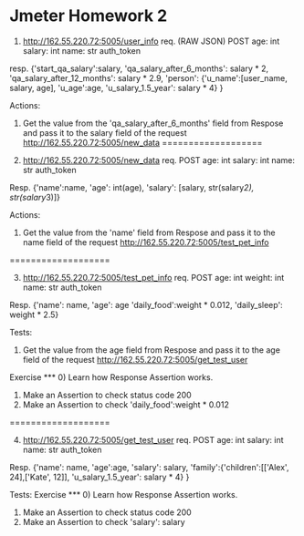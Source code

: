 # Jmeter Homework 2
1) http://162.55.220.72:5005/user_info
req. (RAW JSON)
POST
age: int
salary: int
name: str
auth_token


resp.
{'start_qa_salary':salary,
  'qa_salary_after_6_months': salary * 2,
  'qa_salary_after_12_months': salary * 2.9,
  'person': {'u_name':[user_name, salary, age],
                                 'u_age':age,
                                 'u_salary_1.5_year': salary * 4}
                                 }

Actions:
1) Get the value from the 'qa_salary_after_6_months' field from Respose and pass it to the salary field of the request http://162.55.220.72:5005/new_data
===================

2) http://162.55.220.72:5005/new_data
req.
POST
age: int
salary: int
name: str
auth_token

Resp.
{'name':name,
   'age': int(age),
   'salary': [salary, str(salary*2), str(salary*3)]}

Actions:
1) Get the value from the 'name' field from Respose and pass it to the name field of the request http://162.55.220.72:5005/test_pet_info

===================

3) http://162.55.220.72:5005/test_pet_info
req.
POST
age: int
weight: int
name: str
auth_token


Resp.
{'name': name,
  'age': age
  'daily_food':weight * 0.012,
  'daily_sleep': weight * 2.5}


Tests:
1) Get the value from the age field from Respose and pass it to the age field of the request http://162.55.220.72:5005/get_test_user


Exercise ***
0) Learn how Response Assertion works.
1) Make an Assertion to check status code 200
2) Make an Assertion to check 'daily_food':weight * 0.012

===================

4) http://162.55.220.72:5005/get_test_user
req.
POST
age: int
salary: int
name: str
auth_token

Resp.
{'name': name,
  'age':age,
  'salary': salary,
  'family':{'children':[['Alex', 24],['Kate', 12]],
  'u_salary_1.5_year': salary * 4}
   }

Tests:
Exercise ***
0) Learn how Response Assertion works.
1) Make an Assertion to check status code 200
2) Make an Assertion to check 'salary': salary
